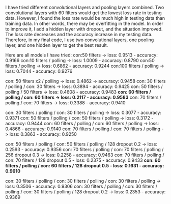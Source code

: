I have tried different convolutional layers and pooling layers combined. Two convolutional layers with 60 filters would get the lowest loss rate in testing data. However, I found the loss rate would be much high in testing data than training data. In other words, there may be overfitting in the model. In order to improve it, I add a hidden layer with dropout, and the situation improved. The loss rate decreases and the accuracy increase in my testing data. Therefore, in my final code, I use two convolutional layers, one pooling layer, and one hidden layer to get the best result.

Here are all models I have tried:
con:50 filters -> loss: 0.9513 - accuracy: 0.9166
con:10 filters / polling -> loss: 1.0009 - accuracy: 0.8790
con:50 filters / polling -> loss: 0.6862 - accuracy: 0.9244
con:100 filters / polling -> loss: 0.7044 - accuracy: 0.9276

con: 50 filters x2 / polling -> loss: 0.4862 -> accuracy: 0.9458
con: 30 filters / polling / con: 30 filters -> loss: 0.3894 - accuracy: 0.9425
con: 50 filters / polling / 50 filters -> loss: 0.4608 - accuracy: 0.9483
**con: 60 filters / polling / con: 60 filters -> loss: 0.2117 - accuracy: 0.9583**
con: 70 filters / polling / con: 70 filters -> loss: 0.3388 - accuracy: 0.9410

con: 30 filters / polling / con: 30 filters / polling ->  loss: 0.3077 - accuracy: 0.9371
con: 50 filters / polling / con: 50 filters / polling -> loss: 0.3172 - accuracy: 0.9444
con: 60 filters / polling / con: 60 filters / polling -> loss: 0.4866 - accuracy: 0.9140
con: 70 filters / polling / con: 70 filters / polling -> loss: 0.3863 - accuracy: 0.9250

con: 50 filters / polling / con: 50 filters / polling / 128 dropout 0.2 -> loss: 0.2593 - accuracy: 0.9356
con: 70 filters / polling / con: 70 filters / polling / 256 dropout 0.3 -> loss: 0.2258 - accuracy: 0.9463
con: 70 filters / polling / con: 70 filters / 128 dropout 0.5 - loss: 0.2375 - accuracy: 0.9433
**con: 60 filters / polling / con: 60 filters / 128 dropout 0.5 - loss: 0.1631 - accuracy: 0.9610**

con: 30 filters / polling / con: 30 filters / polling / con: 30 filters / polling ->  loss: 0.3506 - accuracy: 0.9306
con: 30 filters / polling / con: 30 filters / polling / con: 30 filters / polling / 128 dropout 0.2 -> loss: 0.2353 - accuracy: 0.9369